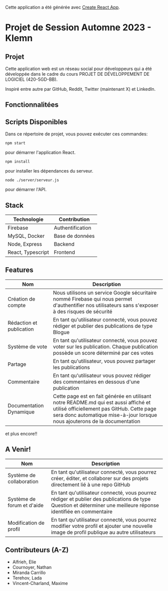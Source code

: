 

Cette application a été générée avec  [Create React App](https://github.com/facebook/create-react-app).

# Projet de Session Automne 2023 - Klemn

## Projet

Cette application web est un réseau social pour développeurs qui a été développée dans le cadre du cours PROJET DE DÉVELOPPEMENT DE LOGICIEL (420-5GD-BB). 

Inspiré entre autre par GitHub, Reddit, Twitter (maintenant X) et LinkedIn. 

## Fonctionnalitées


## Scripts Disponibles

Dans ce répertoire de projet, vous pouvez exécuter ces commandes:

`npm start`

pour démarrer l'application React.

`npm install`

pour installer les dépendances du serveur.

`node ./server/serveur.js`

pour démarrer l'API.

## Stack

| Technologie | Contribution |
| - | - |
| Firebase | Authentification |
| MySQL, Docker | Base de données |
| Node, Express | Backend |
| React, Typescript | Frontend |

## Features

| Nom | Description |
| - | - |
| Création de compte | Nous utilisons un service Google sécuritaire nommé Firebase qui nous permet d'authentifier nos utilisateurs sans s'exposer à des risques de sécurité |
| Rédaction et publication | En tant qu'utilisateur connecté, vous pouvez rédiger et publier des publications de type Blogue |
| Système de vote | En tant qu'utilisateur connecté, vous pouvez voter sur les publication. Chaque publication possède un score déterminé par ces votes |
| Partage | En tant qu'utilisateur, vous pouvez partager les publications |
| Commentaire | En tant qu'utilisateur vous pouvez rédiger des commentaires en dessous d'une publication |
| Documentation Dynamique | Cette page est en fait générée en utilisant notre README.md qui est aussi affiché et utilisé officiellement pas GitHub. Cette page sera donc automatique mise-à-jour lorsque nous ajouterons de la documentation |

et plus encore!!

## A Venir!

| Nom | Description |
| - | - |
| Système de collaboration | En tant qu'utilisateur connecté, vous pourrez créer, éditer, et collaborer sur des projets directement lié à une repo GitHub |
| Système de forum et d'aide | En tant qu'utilisateur connecté, vous pourrez rédiger et publier des publications de type Question et déterminer une meilleure réponse identifiée en commentaire |
| Modification de profil | En tant qu'utilisateur connecté, vous pourrez modifier votre profil et ajouter une nouvelle image de profil publique au autre utilisateurs |

## Contributeurs (A-Z)

- Alfrieh, Elie
- Cournoyer, Nathan
- Miranda Carrillo
- Terehov, Lada
- Vincent-Charland, Maxime 

